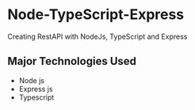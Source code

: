 # Node-TypeScript-Express

Creating RestAPI with NodeJs, TypeScript and Express

## Major Technologies Used

- Node js
- Express js
- Typescript
